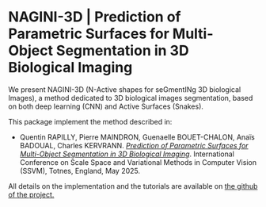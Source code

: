# NAGINI-3D | Prediction of Parametric Surfaces for Multi-Object Segmentation in 3D Biological Imaging

We present NAGINI-3D (N-Active shapes for seGmentINg 3D biological Images), a method dedicated to 3D biological images segmentation, based on both deep learning (CNN) and Active Surfaces (Snakes).

This package implement the method described in:

- Quentin RAPILLY, Pierre MAINDRON, Guenaelle BOUET-CHALON, Anaïs BADOUAL, Charles KERVRANN.
[*Prediction of Parametric Surfaces for Multi-Object Segmentation in 3D Biological Imaging*](https://hal.science/hal-04978619). International Conference on Scale Space and Variational Methods in Computer Vision (SSVM), Totnes, England, May 2025.

All details on the implementation and the tutorials are available on [the github of the project.](https://github.com/QuentinRapilly/NAGINI-3D)
